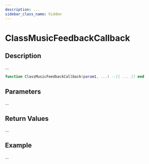 ```yaml
---
description: ...
sidebar_class_name: hidden
---
```


# ClassMusicFeedbackCallback

## Description

...

```lua
function ClassMusicFeedbackCallback(param1, ...) --[[ ... ]] end
```

## Parameters

...

## Return Values

...

## Example

...

